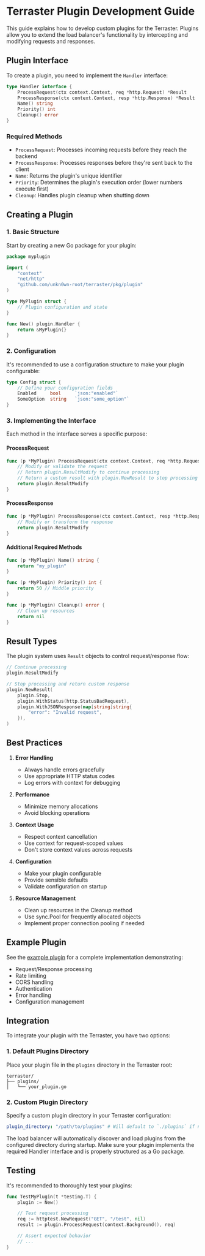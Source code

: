 # Terraster Plugin Development Guide

This guide explains how to develop custom plugins for the Terraster. Plugins allow you to extend the load balancer's functionality by intercepting and modifying requests and responses.

## Plugin Interface

To create a plugin, you need to implement the `Handler` interface:

```go
type Handler interface {
    ProcessRequest(ctx context.Context, req *http.Request) *Result
    ProcessResponse(ctx context.Context, resp *http.Response) *Result
    Name() string
    Priority() int
    Cleanup() error
}
```

### Required Methods

- `ProcessRequest`: Processes incoming requests before they reach the backend
- `ProcessResponse`: Processes responses before they're sent back to the client
- `Name`: Returns the plugin's unique identifier
- `Priority`: Determines the plugin's execution order (lower numbers execute first)
- `Cleanup`: Handles plugin cleanup when shutting down

## Creating a Plugin

### 1. Basic Structure

Start by creating a new Go package for your plugin:

```go
package myplugin

import (
    "context"
    "net/http"
    "github.com/unkn0wn-root/terraster/pkg/plugin"
)

type MyPlugin struct {
    // Plugin configuration and state
}

func New() plugin.Handler {
    return &MyPlugin{}
}
```

### 2. Configuration

It's recommended to use a configuration structure to make your plugin configurable:

```go
type Config struct {
    // Define your configuration fields
    Enabled     bool     `json:"enabled"`
    SomeOption  string   `json:"some_option"`
}
```

### 3. Implementing the Interface

Each method in the interface serves a specific purpose:

#### ProcessRequest

```go
func (p *MyPlugin) ProcessRequest(ctx context.Context, req *http.Request) *plugin.Result {
    // Modify or validate the request
    // Return plugin.ResultModify to continue processing
    // Return a custom result with plugin.NewResult to stop processing
    return plugin.ResultModify
}
```

#### ProcessResponse

```go
func (p *MyPlugin) ProcessResponse(ctx context.Context, resp *http.Response) *plugin.Result {
    // Modify or transform the response
    return plugin.ResultModify
}
```

#### Additional Required Methods

```go
func (p *MyPlugin) Name() string {
    return "my_plugin"
}

func (p *MyPlugin) Priority() int {
    return 50 // Middle priority
}

func (p *MyPlugin) Cleanup() error {
    // Clean up resources
    return nil
}
```

## Result Types

The plugin system uses `Result` objects to control request/response flow:

```go
// Continue processing
plugin.ResultModify

// Stop processing and return custom response
plugin.NewResult(
    plugin.Stop,
    plugin.WithStatus(http.StatusBadRequest),
    plugin.WithJSONResponse(map[string]string{
        "error": "Invalid request",
    }),
)
```

## Best Practices

1. **Error Handling**
   - Always handle errors gracefully
   - Use appropriate HTTP status codes
   - Log errors with context for debugging

2. **Performance**
   - Minimize memory allocations
   - Avoid blocking operations

3. **Context Usage**
   - Respect context cancellation
   - Use context for request-scoped values
   - Don't store context values across requests

4. **Configuration**
   - Make your plugin configurable
   - Provide sensible defaults
   - Validate configuration on startup

5. **Resource Management**
   - Clean up resources in the Cleanup method
   - Use sync.Pool for frequently allocated objects
   - Implement proper connection pooling if needed

## Example Plugin

See the [example plugin](https://github.com/unkn0wn-root/terraster/blob/main/example/main.go) for a complete implementation demonstrating:

- Request/Response processing
- Rate limiting
- CORS handling
- Authentication
- Error handling
- Configuration management

## Integration

To integrate your plugin with the Terraster, you have two options:

### 1. Default Plugins Directory

Place your plugin file in the `plugins` directory in the Terraster root:

```
terraster/
├── plugins/
│   └── your_plugin.go
```

### 2. Custom Plugin Directory

Specify a custom plugin directory in your Terraster configuration:

```yaml
plugin_directory: "/path/to/plugins" # Will default to `./plugins` if not specified
```

The load balancer will automatically discover and load plugins from the configured directory during startup. Make sure your plugin implements the required Handler interface and is properly structured as a Go package.

## Testing

It's recommended to thoroughly test your plugins:

```go
func TestMyPlugin(t *testing.T) {
    plugin := New()

    // Test request processing
    req := httptest.NewRequest("GET", "/test", nil)
    result := plugin.ProcessRequest(context.Background(), req)

    // Assert expected behavior
    // ...
}
```
